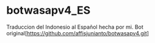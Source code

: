 # botwasapv4_ES
Traduccion del Indonesio al Español hecha por mi.
Bot original[https://github.com/affisjunianto/botwasapv4.git]
